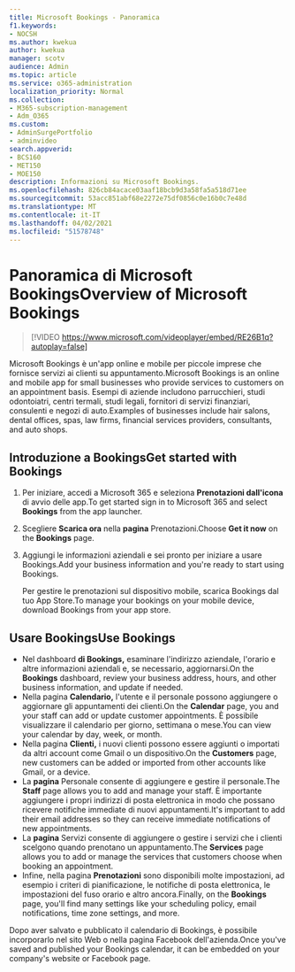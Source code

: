 ```yaml
---
title: Microsoft Bookings - Panoramica
f1.keywords:
- NOCSH
ms.author: kwekua
author: kwekua
manager: scotv
audience: Admin
ms.topic: article
ms.service: o365-administration
localization_priority: Normal
ms.collection:
- M365-subscription-management
- Adm_O365
ms.custom:
- AdminSurgePortfolio
- adminvideo
search.appverid:
- BCS160
- MET150
- MOE150
description: Informazioni su Microsoft Bookings.
ms.openlocfilehash: 826cb84acace03aaf18bcb9d3a58fa5a518d71ee
ms.sourcegitcommit: 53acc851abf68e2272e75df0856c0e16b0c7e48d
ms.translationtype: MT
ms.contentlocale: it-IT
ms.lasthandoff: 04/02/2021
ms.locfileid: "51578748"
---
```

# <a name="overview-of-microsoft-bookings"></a><span data-ttu-id="aabd8-103">Panoramica di Microsoft Bookings</span><span class="sxs-lookup"><span data-stu-id="aabd8-103">Overview of Microsoft Bookings</span></span>

> [!VIDEO https://www.microsoft.com/videoplayer/embed/RE26B1q?autoplay=false]

<span data-ttu-id="aabd8-104">Microsoft Bookings è un'app online e mobile per piccole imprese che fornisce servizi ai clienti su appuntamento.</span><span class="sxs-lookup"><span data-stu-id="aabd8-104">Microsoft Bookings is an online and mobile app for small businesses who provide services to customers on an appointment basis.</span></span> <span data-ttu-id="aabd8-105">Esempi di aziende includono parrucchieri, studi odontoiatri, centri termali, studi legali, fornitori di servizi finanziari, consulenti e negozi di auto.</span><span class="sxs-lookup"><span data-stu-id="aabd8-105">Examples of businesses include hair salons, dental offices, spas, law firms, financial services providers, consultants, and auto shops.</span></span>

## <a name="get-started-with-bookings"></a><span data-ttu-id="aabd8-106">Introduzione a Bookings</span><span class="sxs-lookup"><span data-stu-id="aabd8-106">Get started with Bookings</span></span>

1. <span data-ttu-id="aabd8-107">Per iniziare, accedi a Microsoft 365 e seleziona **Prenotazioni dall'icona** di avvio delle app.</span><span class="sxs-lookup"><span data-stu-id="aabd8-107">To get started sign in to Microsoft 365 and select **Bookings** from the app launcher.</span></span>
1. <span data-ttu-id="aabd8-108">Scegliere **Scarica ora** nella **pagina** Prenotazioni.</span><span class="sxs-lookup"><span data-stu-id="aabd8-108">Choose **Get it now** on the **Bookings** page.</span></span>
1. <span data-ttu-id="aabd8-109">Aggiungi le informazioni aziendali e sei pronto per iniziare a usare Bookings.</span><span class="sxs-lookup"><span data-stu-id="aabd8-109">Add your business information and you're ready to start using Bookings.</span></span>

    <span data-ttu-id="aabd8-110">Per gestire le prenotazioni sul dispositivo mobile, scarica Bookings dal tuo App Store.</span><span class="sxs-lookup"><span data-stu-id="aabd8-110">To manage your bookings on your mobile device, download Bookings from your app store.</span></span>

## <a name="use-bookings"></a><span data-ttu-id="aabd8-111">Usare Bookings</span><span class="sxs-lookup"><span data-stu-id="aabd8-111">Use Bookings</span></span>

- <span data-ttu-id="aabd8-112">Nel dashboard **di Bookings,** esaminare l'indirizzo aziendale, l'orario e altre informazioni aziendali e, se necessario, aggiornarsi.</span><span class="sxs-lookup"><span data-stu-id="aabd8-112">On the **Bookings** dashboard, review your business address, hours, and other business information, and update if needed.</span></span>
- <span data-ttu-id="aabd8-113">Nella pagina **Calendario,** l'utente e il personale possono aggiungere o aggiornare gli appuntamenti dei clienti.</span><span class="sxs-lookup"><span data-stu-id="aabd8-113">On the **Calendar** page, you and your staff can add or update customer appointments.</span></span> <span data-ttu-id="aabd8-114">È possibile visualizzare il calendario per giorno, settimana o mese.</span><span class="sxs-lookup"><span data-stu-id="aabd8-114">You can view your calendar by day, week, or month.</span></span>
- <span data-ttu-id="aabd8-115">Nella pagina **Clienti,** i nuovi clienti possono essere aggiunti o importati da altri account come Gmail o un dispositivo.</span><span class="sxs-lookup"><span data-stu-id="aabd8-115">On the **Customers** page, new customers can be added or imported from other accounts like Gmail, or a device.</span></span>
- <span data-ttu-id="aabd8-116">La **pagina** Personale consente di aggiungere e gestire il personale.</span><span class="sxs-lookup"><span data-stu-id="aabd8-116">The **Staff** page allows you to add and manage your staff.</span></span> <span data-ttu-id="aabd8-117">È importante aggiungere i propri indirizzi di posta elettronica in modo che possano ricevere notifiche immediate di nuovi appuntamenti.</span><span class="sxs-lookup"><span data-stu-id="aabd8-117">It's important to add their email addresses so they can receive immediate notifications of new appointments.</span></span>
- <span data-ttu-id="aabd8-118">La **pagina** Servizi consente di aggiungere o gestire i servizi che i clienti scelgono quando prenotano un appuntamento.</span><span class="sxs-lookup"><span data-stu-id="aabd8-118">The **Services** page allows you to add or manage the services that customers choose when booking an appointment.</span></span>
- <span data-ttu-id="aabd8-119">Infine, nella pagina **Prenotazioni** sono disponibili molte impostazioni, ad esempio i criteri di pianificazione, le notifiche di posta elettronica, le impostazioni del fuso orario e altro ancora.</span><span class="sxs-lookup"><span data-stu-id="aabd8-119">Finally, on the **Bookings** page, you'll find many settings like your scheduling policy, email notifications, time zone settings, and more.</span></span>

<span data-ttu-id="aabd8-120">Dopo aver salvato e pubblicato il calendario di Bookings, è possibile incorporarlo nel sito Web o nella pagina Facebook dell'azienda.</span><span class="sxs-lookup"><span data-stu-id="aabd8-120">Once you've saved and published your Bookings calendar, it can be embedded on your company's website or Facebook page.</span></span>
